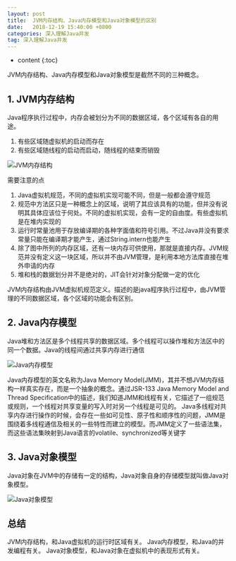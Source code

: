 ```yaml
---
layout: post
title:  JVM内存结构、Java内存模型和Java对象模型的区别
date:   2018-12-19 15:40:00 +0800
categories: 深入理解Java并发
tag: 深入理解Java并发
---
```


* content
{:toc}

JVM内存结构、Java内存模型和Java对象模型是截然不同的三种概念。

## 1. JVM内存结构

Java程序执行过程中，内存会被划分为不同的数据区域，各个区域有各自的用途。

1. 有些区域随虚拟机的启动而存在
2. 有些区域随线程的启动而启动，随线程的结束而销毁

![JVM内存结构](https://upload-images.jianshu.io/upload_images/845143-47c21b01fdb131c4.png)

需要注意的点

1. Java虚拟机规范，不同的虚拟机实现可能不同，但是一般都会遵守规范
2. 规范中方法区只是一种概念上的区域，说明了其应该具有的功能，但并没有说明其具体应该位于何处。不同的虚拟机实现，会有一定的自由度。有些虚拟机是在堆内实现的
3. 运行时常量池用于存放编译期的各种字面值和符号引用。不过Java并没有要求常量只能在编译期才能产生，通过String.intern也能产生
4. 除了图中所列的内存区域，还有一块内存可供使用，那就是直接内存。JVM规范并没有定义这一块区域，所以并不由JVM管理，是利用本地方法库直接在堆外申请的内存
5. 堆和栈的数据划分并不是绝对的，JIT会针对对象分配做一定的优化

JVM内存结构由JVM虚拟机规范定义。描述的是java程序执行过程中，由JVM管理的不同数据区域，各个区域的功能会有区别。

## 2. Java内存模型

Java堆和方法区是多个线程共享的数据区域。多个线程可以操作堆和方法区中的同一个数据。Java的线程间通过共享内存进行通信

![Java内存模型](https://upload-images.jianshu.io/upload_images/845143-171be58948f37fcc.png)


Java内存模型的英文名称为Java Memory Model(JMM)，其并不想JVM内存结构一样真实存在，而是一个抽象的概念。通过JSR-133 Java Memory Model and Thread Specification中的描述，我们知道JMM和线程有关，它描述了一组规范或规则，一个线程对共享变量的写入时对另一个线程是可见的。
Java多线程对共享内存进行操作的时候，会存在一些如可见性、原子性和顺序性的问题，JMM是围绕着多线程通信及相关的一些特性而建立的模型。而JMM定义了一些语法集，而这些语法集映射到Java语言的volatile、synchronized等关键字

## 3. Java对象模型

Java对象在JVM中的存储有一定的结构，Java对象自身的存储模型就叫做Java对象模型。

![Java对象模型](https://upload-images.jianshu.io/upload_images/845143-49f81dd6b86310b8.png)


## 总结

JVM内存结构，和Java虚拟机的运行时区域有关。 Java内存模型，和Java的并发编程有关。 Java对象模型，和Java对象在虚拟机中的表现形式有关。